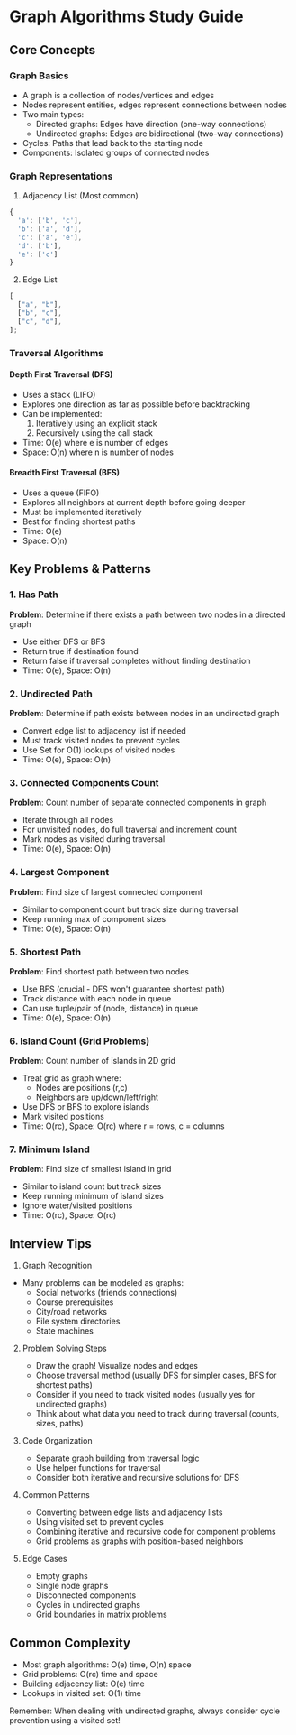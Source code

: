 # Graph Algorithms Study Guide

## Core Concepts

### Graph Basics

- A graph is a collection of nodes/vertices and edges
- Nodes represent entities, edges represent connections between nodes
- Two main types:
  - Directed graphs: Edges have direction (one-way connections)
  - Undirected graphs: Edges are bidirectional (two-way connections)
- Cycles: Paths that lead back to the starting node
- Components: Isolated groups of connected nodes

### Graph Representations

1. Adjacency List (Most common)

```javascript
{
  'a': ['b', 'c'],
  'b': ['a', 'd'],
  'c': ['a', 'e'],
  'd': ['b'],
  'e': ['c']
}
```

2. Edge List

```javascript
[
  ["a", "b"],
  ["b", "c"],
  ["c", "d"],
];
```

### Traversal Algorithms

#### Depth First Traversal (DFS)

- Uses a stack (LIFO)
- Explores one direction as far as possible before backtracking
- Can be implemented:
  1. Iteratively using an explicit stack
  2. Recursively using the call stack
- Time: O(e) where e is number of edges
- Space: O(n) where n is number of nodes

#### Breadth First Traversal (BFS)

- Uses a queue (FIFO)
- Explores all neighbors at current depth before going deeper
- Must be implemented iteratively
- Best for finding shortest paths
- Time: O(e)
- Space: O(n)

## Key Problems & Patterns

### 1. Has Path

**Problem**: Determine if there exists a path between two nodes in a directed graph

- Use either DFS or BFS
- Return true if destination found
- Return false if traversal completes without finding destination
- Time: O(e), Space: O(n)

### 2. Undirected Path

**Problem**: Determine if path exists between nodes in an undirected graph

- Convert edge list to adjacency list if needed
- Must track visited nodes to prevent cycles
- Use Set for O(1) lookups of visited nodes
- Time: O(e), Space: O(n)

### 3. Connected Components Count

**Problem**: Count number of separate connected components in graph

- Iterate through all nodes
- For unvisited nodes, do full traversal and increment count
- Mark nodes as visited during traversal
- Time: O(e), Space: O(n)

### 4. Largest Component

**Problem**: Find size of largest connected component

- Similar to component count but track size during traversal
- Keep running max of component sizes
- Time: O(e), Space: O(n)

### 5. Shortest Path

**Problem**: Find shortest path between two nodes

- Use BFS (crucial - DFS won't guarantee shortest path)
- Track distance with each node in queue
- Can use tuple/pair of (node, distance) in queue
- Time: O(e), Space: O(n)

### 6. Island Count (Grid Problems)

**Problem**: Count number of islands in 2D grid

- Treat grid as graph where:
  - Nodes are positions (r,c)
  - Neighbors are up/down/left/right
- Use DFS or BFS to explore islands
- Mark visited positions
- Time: O(rc), Space: O(rc) where r = rows, c = columns

### 7. Minimum Island

**Problem**: Find size of smallest island in grid

- Similar to island count but track sizes
- Keep running minimum of island sizes
- Ignore water/visited positions
- Time: O(rc), Space: O(rc)

## Interview Tips

1. Graph Recognition

- Many problems can be modeled as graphs:
  - Social networks (friends connections)
  - Course prerequisites
  - City/road networks
  - File system directories
  - State machines

2. Problem Solving Steps

   - Draw the graph! Visualize nodes and edges
   - Choose traversal method (usually DFS for simpler cases, BFS for shortest paths)
   - Consider if you need to track visited nodes (usually yes for undirected graphs)
   - Think about what data you need to track during traversal (counts, sizes, paths)

3. Code Organization

   - Separate graph building from traversal logic
   - Use helper functions for traversal
   - Consider both iterative and recursive solutions for DFS

4. Common Patterns

   - Converting between edge lists and adjacency lists
   - Using visited set to prevent cycles
   - Combining iterative and recursive code for component problems
   - Grid problems as graphs with position-based neighbors

5. Edge Cases
   - Empty graphs
   - Single node graphs
   - Disconnected components
   - Cycles in undirected graphs
   - Grid boundaries in matrix problems

## Common Complexity

- Most graph algorithms: O(e) time, O(n) space
- Grid problems: O(rc) time and space
- Building adjacency list: O(e) time
- Lookups in visited set: O(1) time

Remember: When dealing with undirected graphs, always consider cycle prevention using a visited set!
